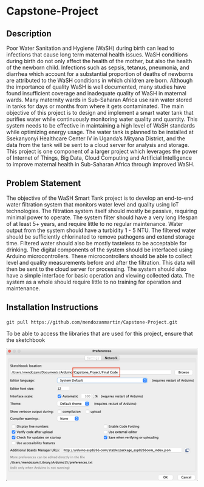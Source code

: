# Capstone-Project

## Description

Poor Water Sanitation and Hygiene (WaSH) during birth can lead to infections that cause long term maternal health issues. WaSH conditions during birth do not only affect the health of the mother, but also the health of the newborn child. Infections such as sepsis, tetanus, pneumonia, and diarrhea which account for a substantial proportion of deaths of newborns are attributed to the WaSH conditions in which children are born. Although the  importance of quality WaSH is well documented, many studies have found insufficient coverage and inadequate quality of WaSH in maternal wards. Many maternity wards in Sub-Saharan Africa use rain water stored in tanks for days or months from where it gets contaminated. The main objective of this project is to design and implement a smart water tank that purifies water while continuously monitoring water quality and quantity. This system needs to be effective in maintaining a high level of WaSH standards while optimizing energy usage. The water tank is planned to be installed at Ssekanyonyi Healthcare Center IV in Uganda’s Mityana District, and the data from the tank will be sent to a cloud server for analysis and storage. This project is one component of a larger project which leverages the power of Internet of Things, Big Data, Cloud Computing and Artificial Intelligence to improve maternal health in Sub-Saharan Africa through improved WaSH.

## Problem Statement

The objective of the WaSH Smart Tank project is to develop an end-to-end water filtration system that monitors water level and quality using IoT technologies. The filtration system itself should mostly be passive, requiring minimal power to operate. The system filter should have a very long lifespan of at least 5+ years, and require little to no regular maintenance. Water output from the system should have a turbidity 1 - 5 NTU. The filtered water should be sufficiently chlorinated to remove pathogens and extend storage time. Filtered water should also be mostly tasteless to be acceptable for drinking. The digital components of the system should be interfaced using Arduino microcontrollers. These microcontrollers should be able to collect level and quality measurements before and after the filtration. This data will then be sent to the cloud server for processing. The system should also have a simple interface for basic operation and viewing collected data. The system as a whole should require little to no training for operation and maintenance. 

## Installation Instructions


```cli
git pull https://github.com/mendozanmartin/Capstone-Project.git
```

To be able to access the libraries that are used for this project, ensure that the sketchbook

![Arduino Preferences](Capstone%20Instruction%20Image.png)

